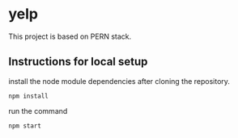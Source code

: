 # yelp
This project is based on PERN stack.

## Instructions for local setup
install the node module dependencies after cloning the repository.
`````````
npm install
``````````

run the command
```````````
npm start
